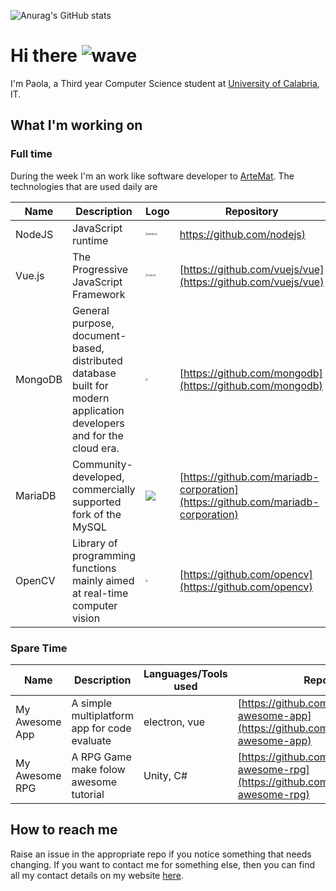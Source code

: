 
![Anurag's GitHub stats](https://github-readme-stats.vercel.app/api?username=paolaguarasci&count_private=true)



# Hi there ![wave](https://github.githubassets.com/images/icons/emoji/unicode/1f44b.png)

I'm Paola, a Third year Computer Science student at [University of Calabria](https://www.unical.it/portale/), IT.

## 

## What I'm working on



### Full time

During the week I'm an work like software developer to [ArteMat](https://www.artemat.it/). The technologies that are used daily are

| Name    | Description                                                  | Logo                                                         | Repository                                 |
| ------- | ------------------------------------------------------------ | ------------------------------------------------------------ | ------------------------------------------ |
| NodeJS  | JavaScript runtime                                           | <img src="https://upload.wikimedia.org/wikipedia/commons/thumb/d/d9/Node.js_logo.svg/1280px-Node.js_logo.svg.png" alt="NodeJS" style="zoom: 25%;" /> | [https://github.com/nodejs)](https://github.com/nodejs)              |
| Vue.js  | The Progressive JavaScript Framework                         | <img src="https://upload.wikimedia.org/wikipedia/commons/thumb/9/95/Vue.js_Logo_2.svg/1200px-Vue.js_Logo_2.svg.png" alt="VueJS" style="zoom:25%;" /> | [https://github.com/vuejs/vue](https://github.com/vuejs/vue)           |
| MongoDB | General purpose, document-based, distributed database built for modern application developers and for the cloud era. | <img src="https://upload.wikimedia.org/wikipedia/en/thumb/4/45/MongoDB-Logo.svg/1280px-MongoDB-Logo.svg.png" style="zoom:25%;" /> | [https://github.com/mongodb](https://github.com/mongodb)             |
| MariaDB | Community-developed, commercially supported fork of the MySQL | ![](https://upload.wikimedia.org/wikipedia/commons/6/68/Mariadb-seal-browntext.svg) | [https://github.com/mariadb-corporation](https://github.com/mariadb-corporation) |
| OpenCV  | Library of programming functions mainly aimed at real-time computer vision | <img src="https://upload.wikimedia.org/wikipedia/commons/thumb/3/32/OpenCV_Logo_with_text_svg_version.svg/1200px-OpenCV_Logo_with_text_svg_version.svg.png" style="zoom:25%;" /> | [https://github.com/opencv](https://github.com/opencv)              |

### 

### Spare Time

| Name | Description | Languages/Tools used | Repository |
| ---- | ----------- | -------------------- | ---------- |
| My Awesome App |A simple multiplatform app for code evaluate|electron, vue|[https://github.com/paolaguarasci/my-awesome-app](https://github.com/paolaguarasci/my-awesome-app)|
| My Awesome RPG |A RPG Game make folow awesome tutorial|Unity, C#|[https://github.com/paolaguarasci/my-awesome-rpg](https://github.com/paolaguarasci/my-awesome-rpg)|

## 

## How to reach me

Raise an issue in the appropriate repo if you notice something that  needs changing. If you want to contact me for something else, then you  can find all my contact details on my website [here](https://paolaguarasci.space).
